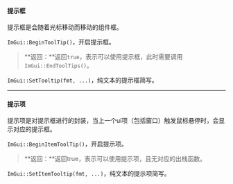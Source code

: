#### 提示框

提示框是会随着光标移动而移动的组件框。

`ImGui::BeginToolTip()`，开启提示框。

>   **返回：**返回`true`，表示可以使用提示框，此时需要调用`ImGui::EndToolTips()`。

`ImGui::SetTooltip(fmt, ...)`，纯文本的提示框简写。

---

#### 提示项

提示项是对提示框进行的封装，当上一个ui项（包括窗口）触发鼠标悬停时，会显示对应的提示框。

`ImGui::BeginItemToolTip()`，开启提示项。

>**返回：**返回true，表示可以使用提示项，且无对应的出栈函数。

`ImGui::SetItemTooltip(fmt, ...)`，纯文本的提示项简写。